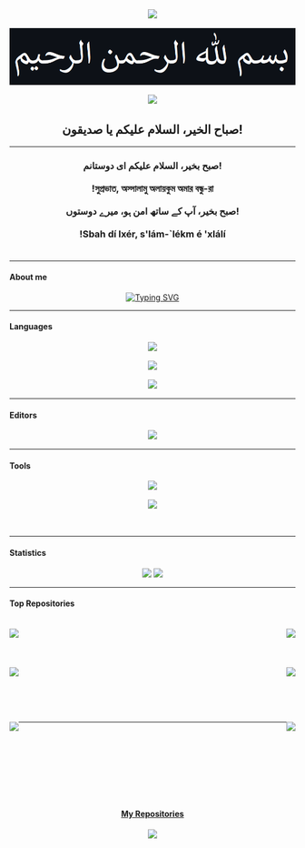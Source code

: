 <div align="center">
    <img src="https://raw.githubusercontent.com/Raiyaxi-Ziaoi/Resources/main/borderseperator.gif"></img>
<br/>
</div>

<img src="https://raw.githubusercontent.com/Raiyaxi-Ziaoi/Resources/main/bismillah.png?token=GHSAT0AAAAAABXCMKG533RUMQ4V6F5TPBJWYYH3CRQ"></img>

<div align="center">
    <img src="https://raw.githubusercontent.com/Raiyaxi-Ziaoi/Resources/main/borderseperator.gif"></img>
<br/>
</div>

<div align="center">
<h2>
    صباح الخير، السلام عليكم يا صديقون!
    <br/>
</h2>
<hr>
    <h3>
        صبح بخیر، السلام علیکم ای دوستانم!
        <br/>
        <br/>
        !সুপ্রভাত, অস্সালামু অলায়কুম অমার বন্ধু-রা
        <br/>
        <br/>
        صبح بخیر، آپ کے ساتھ امن ہو، میرے دوستوں!
        <br/>
        <br/>
        !Sbah dí lxér, s'lám-`lékm é 'xlálí
        <br/>
        <br/>
    </h3>
</div>
<hr>

#### About me

<div align="center">

[![Typing SVG](https://readme-typing-svg.demolab.com?font=Noto+Sans+Arabic&size=30&duration=3000&pause=500&color=FFFFFF&center=true&vCenter=true&multiline=true&width=435&height=140&lines=%3A%D8%B9%D9%86%D8%AF%D9%85%D8%A7+%D8%AA%D8%B4%D8%B1%D9%82+%D8%A7%D9%84%D8%B4%D9%85%D8%B3+%D9%85%D9%86+%D8%A7%D9%84%D8%BA%D8%B1%D8%A8;+;%22%D9%81%D9%8E%D8%A8%D9%90%D8%A3%D9%8E%D9%8A%D9%90%D9%91+%D8%A2%D9%84%D8%A7%D8%A1+%D8%B1%D9%8E%D8%A8%D9%90%D9%91%D9%83%D9%8F%D9%85%D9%8E%D8%A7+%D8%AA%D9%8F%D9%83%D9%8E%D8%B0%D9%90%D9%91%D8%A8%D9%8E%D8%A7%D8%9F%22)](https://git.io/typing-svg)

</div>

<hr>

#### Languages

<div align="center">

[![](https://skillicons.dev/icons?i=java,cpp,c,py,rust&theme=dark)](https://skillicons.dev)

[![](https://skillicons.dev/icons?i=html,css,js,ts,php&theme=dark)](https://skillicons.dev)

[![](https://skillicons.dev/icons?i=dart,clojure,kotlin,julia,v,zig&theme=dark)](https://skillicons.dev)

</div>

<hr>

#### Editors

<div align="center">

[![](https://skillicons.dev/icons?i=vscode,idea,neovim,androidstudio&theme=dark)](https://skillicons.dev)
<br/>

</div>

<hr>

#### Tools

<div align="center">

[![](https://skillicons.dev/icons?i=blender,github,linux,stackoverflow&theme=dark)](https://skillicons.dev)

[![](https://skillicons.dev/icons?i=git,bash,powershell,nodejs&theme=dark)](https://skillicons.dev)

<br/>
</div>
<hr>

#### Statistics

<div align="center">

![](https://raw.githubusercontent.com/Raiyaxi-Ziaoi/github-stats/master/generated/languages.svg#gh-dark-mode-only) ![](https://github-readme-stats.vercel.app/api?username=Raiyaxi-Ziaoi&show_icons=true&count_private=true&theme=dracula&include_all_commits=true&icon_color=20BB5E&hide_border=true)

</div>

<hr>

#### Top Repositories

<br/>

<div width="100">
    <a href="https://github.com/Raiyaxi-Ziaoi/Register" title="Register">
        <img align="left" height="%100" width="%100" src="https://github-readme-stats.vercel.app/api/pin/?username=Raiyaxi-Ziaoi&repo=Register&theme=dracula&icon_color=20BB5E&border_color=406CE0&border_radius=10">
    </a>
</div>

<div width="100">
    <a href="https://github.com/Raiyaxi-Ziaoi/Bad-Apple" title="Bad Apple">
        <img align="right" height="%100" width="%100" src="https://github-readme-stats.vercel.app/api/pin/?username=Raiyaxi-Ziaoi&repo=Bad-Apple&theme=dracula&icon_color=20BB5E&border_color=406CE0&border_radius=10">
    </a>
</div>
<br/><br/><br/><br/>

<div width="100">
    <a href="https://github.com/Raiyaxi-Ziaoi/Scrubber" title="Scrubber">
        <img align="left" height="%100" width="%100"src="https://github-readme-stats.vercel.app/api/pin/?username=Raiyaxi-Ziaoi&repo=Scrubber&theme=dracula&icon_color=20BB5E&border_color=406CE0&border_radius=10">
    </a>
</div>

<div width="100">
    <a  href="https://github.com/Raiyaxi-Ziaoi/ALKHAIR" title="ALKHAIR">
        <img align="right" height="%100" width="%100" src="https://github-readme-stats.vercel.app/api/pin/?username=Raiyaxi-Ziaoi&repo=ALKHAIR&theme=dracula&icon_color=20BB5E&border_color=406CE0&border_radius=10">
     </a>
</div>

<br/><br/><br/><br/>

<div width="100">
    <a align="center" href="https://github.com/Raiyaxi-Ziaoi/ALNOOR" title="ALNOOR">
        <img align="left" height="%100" width="%100"src="https://github-readme-stats.vercel.app/api/pin/?username=Raiyaxi-Ziaoi&repo=ALNOOR&theme=dracula&icon_color=20BB5E&border_color=406CE0&border_radius=10">
    </a>
</div>

<div width="100">
    <a align="center" href="https://github.com/Raiyaxi-Ziaoi/Desk" title="Desk">
        <img align="right" height="%100" width="%100"src="https://github-readme-stats.vercel.app/api/pin/?username=Raiyaxi-Ziaoi&repo=Desk&theme=dracula&icon_color=20BB5E&border_color=406CE0&border_radius=10">
    </a>
</div>
<hr>

<br/><br/><br/><br/><br/><br/><br/>

<h4 align="center">
  <a href="https://github.com/Raiyaxi-Ziaoi?tab=repositories" title="Show Repositories">
    My Repositories
  </a>
</h4>

<div align="center">
    <img src="https://raw.githubusercontent.com/Raiyaxi-Ziaoi/Resources/main/borderseperator.gif"></img>
<br/>
</div>

<!---
Raiyaxi-Ziaoi/Raiyaxi-Ziaoi is a ✨ special ✨ repository because its `README.md` (this file) appears on your GitHub profile.
You can click the Preview link to take a look at your changes.
--->
